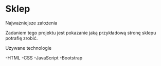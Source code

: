 # Sklep

Najważniejsze założenia

Zadaniem tego projektu jest pokazanie jaką przykładową stronę sklepu potrafię zrobić.

Używane technologie

-HTML -CSS -JavaScript -Bootstrap
